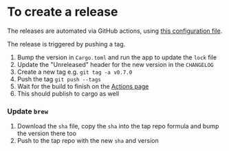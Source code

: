 # To create a release

The releases are automated via GitHub actions, using [this configuration file](https://github.com/Rigellute/spotify-tui/blob/master/.github/workflows/cd.yml).

The release is triggered by pushing a tag.

1. Bump the version in `Cargo.toml` and run the app to update the `lock` file
1. Update the "Unreleased" header for the new version in the `CHANGELOG`
1. Create a new tag e.g. `git tag -a v0.7.0`
1. Push the tag `git push --tags`
1. Wait for the build to finish on the [Actions page](https://github.com/Rigellute/spotify-tui/actions)
1. This should publish to cargo as well

### Update `brew`

1. Download the `sha` file, copy the `sha` into the tap repo formula and bump the version there too
1. Push to the tap repo with the new `sha` and version
